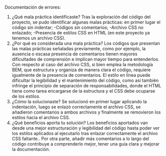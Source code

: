Documentación de errores:
1.	¿Qué mala práctica identificaste?
Tras la exploración del código del proyecto, se pudo identificar algunas malas prácticas: en primer lugar el código sin indentar;
-Códigos sin comentarios;
-Archivo CSS no enlazado; 
-Presencia de estilos CSS en HTML (en este proyecto ya tenemos un archivo CSS).
2.	¿Por qué es considerada una mala práctica?
Los códigos que presentan las malas prácticas señaladas previamente, como por ejemplo, la ausencia o escasa presencia de comentarios tienen mayores dificultades de comprensión e implican mayor tiempo para entenderlos. Con respecto al caso del archivo CSS, si bien emplea la metodología BEM, que estructura y organiza de manera clara el código, requiere igualmente de la presencia de comentarios.
El estilo en línea puede dificultar la legibilidad y el mantenimiento del código, como así también infringe el principio de separación de responsabilidades, donde el HTML tiene como tarea encargarse de la estructura y el CSS debe ocuparse de los estilos. 
3.	¿Cómo la solucionaste?
Se solucionó en primer lugar aplicando la indentación, luego se enlazó correctamente el archivo CSS, se añadieron comentarios a ambos archivos y finalmente se removieron los estilos hacia el archivo CSS.
4.	¿Qué beneficios aporta tu solución?
Los beneficios aportados van desde una mejor estructuración y legibilidad del código hasta poder ver los estilos aplicados al ejecutarlo tras enlazar correctamente el archivo CSS faltante.. Por otra parte, añadir más comentarios a lo largo del código contribuye a comprenderlo mejor, tener una guía clara y mejorar la documentación.

